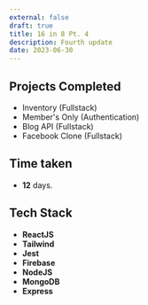 ```yaml
---
external: false
draft: true
title: 16 in 8 Pt. 4
description: Fourth update
date: 2023-06-30
---
```

## Projects Completed
- Inventory (Fullstack)
- Member's Only (Authentication)
- Blog API (Fullstack)
- Facebook Clone (Fullstack)

## Time taken
- **12** days.

## Tech Stack
- **ReactJS**
- **Tailwind**
- **Jest**
- **Firebase** 
- **NodeJS**
- **MongoDB**
- **Express**